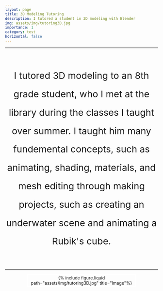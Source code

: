 ```yaml
---
layout: page
title: 3D Modeling Tutoring
description: I tutored a student in 3D modeling with Blender
img: assets/img/tutoring3D.jpg
importance: 1
category: test
horizontal: false
---
```


---

<!-- Text -->
<br>
<div class="text">
    <p>
    I tutored 3D modeling to an 8th grade student, who I met at the library during the classes I taught over summer. I taught him many fundemental concepts, such as animating, shading, materials, and mesh editing through making projects, such as creating an underwater scene and animating a Rubik's cube. 
    </p>
</div>
<br>

---

<!-- Videos and Image -->
<div class="row">
    <div class="column">
       <div class="image">
            {% include figure.liquid path="assets/img/tutoring3D.jpg" title="Image"%}
        </div>
    </div>
</div>




<!-- Styles -->
<style>

    .row {
        display: flex;
        flex-direction: row;
        justify-content: center;
        align-items: center;
        gap: 20px; /*Optional: Adds space between the columns */
    }

    .column {
        flex: 1;
        text-align: center;
    }

    .column iframe, .column img {
        max-width: 100%;
    }
 
   .YT-Video {
        position: relative;
            width: 100%; /* Adjust the width as needed */
            height: 100%; /* Adjust the height to leave space for the description*/       
            border: 5px solid white; /* Add a white border */
    }
    
    /* Description Text */
    .text {
    font-size: 1.9rem;
    line-height: 200%;
    text-align: center;
    display: block
    }
    .impact {
    text-align: center;
    list-style-position: inside;
    line-height: 300%;
    display: block
    }
    .impact .list {
    text-align: center;
    font-size: 2rem;
    font-weight: 300;
    display: inline-block
    }
    .image {
    max-width: 70%;
    height: 70%;
    border: 5px solid white; /* Add a white border */
    margin: 0 auto; /* Center the image */
    display: block; /* Ensure the image is treated as a block element */
    }

</style>
